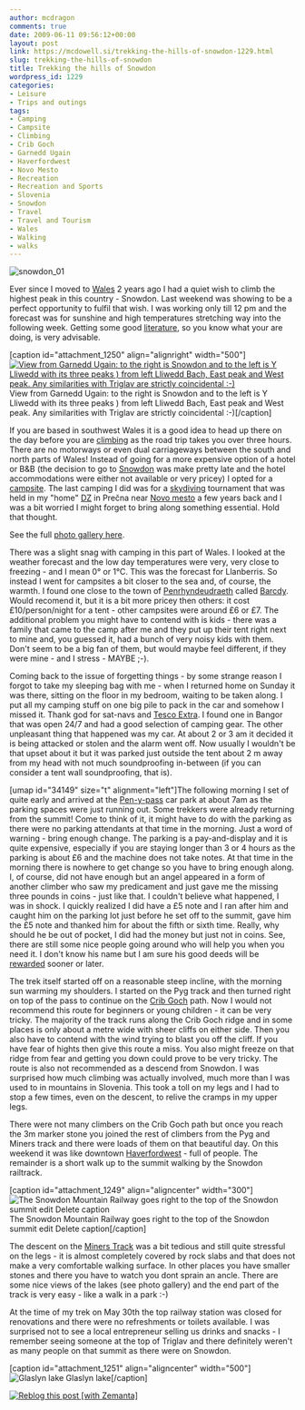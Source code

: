 ```yaml
---
author: mcdragon
comments: true
date: 2009-06-11 09:56:12+00:00
layout: post
link: https://mcdowell.si/trekking-the-hills-of-snowdon-1229.html
slug: trekking-the-hills-of-snowdon
title: Trekking the hills of Snowdon
wordpress_id: 1229
categories:
- Leisure
- Trips and outings
tags:
- Camping
- Campsite
- Climbing
- Crib Goch
- Garnedd Ugain
- Haverfordwest
- Novo Mesto
- Recreation
- Recreation and Sports
- Slovenia
- Snowdon
- Travel
- Travel and Tourism
- Wales
- Walking
- walks
---
```


![snowdon_01](https://mcdowell.si/wp-content/uploads/2009/06/snowdon_011-1.jpg)

Ever since I moved to [Wales](http://en.wikipedia.org/wiki/Wales) 2 years ago I had a quiet wish to climb the highest peak in this country - Snowdon. Last weekend was showing to be a perfect opportunity to fulfil that wish. I was working only till 12 pm and the forecast was for sunshine and high temperatures stretching way into the following week. Getting some good [literature](http://www.amazon.co.uk/Hillwalking-Snowdonia-Carneddau-Outlying-Mountains/dp/1852843497), so you know what your are doing, is very advisable.

[caption id="attachment_1250" align="alignright" width="500"][![View from Garnedd Ugain: to the right is Snowdon and to the left is Y Lliwedd with its three peaks ) from left Lliwedd Bach, East peak and West peak. Any similarities with Triglav are strictly coincidental :-)](https://mcdowell.si/wp-content/uploads/2009/06/snowdon_031-1.jpg)](https://mcdowell.si/wp-content/uploads/2009/06/snowdon_031.jpg) View from Garnedd Ugain: to the right is Snowdon and to the left is Y Lliwedd with its three peaks ) from left Lliwedd Bach, East peak and West peak. Any similarities with Triglav are strictly coincidental :-)[/caption]

If you are based in southwest Wales it is a good idea to head up there on the day before you are [climbing](http://en.wikipedia.org/wiki/Climbing) as the road trip takes you over three hours. There are no motorways or even dual carriageways between the south and north parts of Wales! Instead of going for a more expensive option of a hotel or B&B (the decision to go to [Snowdon](http://en.wikipedia.org/wiki/Snowdon) was make pretty late and the hotel accommodations were either not available or very pricey) I opted for a [campsite](http://en.wikipedia.org/wiki/Campsite). The last camping I did was for a [skydiving](http://en.wikipedia.org/wiki/Parachuting) tournament that was held in my "home" [DZ](http://en.wikipedia.org/wiki/Drop_zone) in Prečna near [Novo mesto](http://en.wikipedia.org/wiki/Novo_Mesto) a few years back and I was a bit worried I might forget to bring along something essential. Hold that thought.

See the full [photo gallery here](https://mcdowell.si/about/gallery?album=Snowdon).

There was a slight snag with camping in this part of Wales. I looked at the weather forecast and the low day temperatures were very, very close to freezing - and I mean 0° or 1°C. This was the forecast for Llanberris. So instead I went for campsites a bit closer to the sea and, of course, the warmth. I found one close to the town of [Penrhyndeudraeth](http://en.wikipedia.org/wiki/Penrhyndeudraeth) called [Barcdy](http://www.barcdy.co.uk/). Would recomend it, but it is a bit more pricey then others: it cost £10/person/night for a tent - other campsites were around £6 or £7. The additional problem you might have to contend with is kids - there was a family that came to the camp after me and they put up their tent right next to mine and, you guessed it, had a bunch of very noisy kids with them. Don't seem to be a big fan of them, but would maybe feel different, if they were mine - and I stress - MAYBE ;-).

<!-- more -->

Coming back to the issue of forgetting things - by some strange reason I forgot to take my sleeping bag with me - when I returned home on Sunday it was there, sitting on the floor in my bedroom, waiting to be taken along. I put all my camping stuff on one big pile to pack in the car and somehow I missed it. Thank god for sat-navs and [Tesco Extra](http://www.tesco.com/). I found one in Bangor that was open 24/7 and had a good selection of camping gear. The other unpleasant thing that happened was my car. At about 2 or 3 am it decided it is being attacked or stolen and the alarm went off. Now usually I wouldn't be that upset about it but it was parked just outside the tent about 2 m away from my head with not much soundproofing in-between (if you can consider a tent wall soundproofing, that is).

[umap id="34149" size="t" alignment="left"]The following morning I set of quite early and arrived at the [Pen-y-pass](http://maps.google.co.uk/maps?hl=en&client=firefox-a&q=llanberis&ie=UTF8&split=0&gl=uk&ei=CkMqSs6gPILSjAeGtcCuBg&ll=53.080557,-4.02091&spn=0.007863,0.025556&t=h&z=16&iwloc=A) car park at about 7am as the parking spaces were just running out. Some trekkers were already returning from the summit! Come to think of it, it might have to do with the parking as there were no parking attendants at that time in the morning. Just a word of warning - bring enough change. The parking is a pay-and-display and it is quite expensive, especially if you are staying longer than 3 or 4 hours as the parking is about £6 and the machine does not take notes. At that time in the morning there is nowhere to get change so you have to bring enough along. I, of course, did not have enough but an angel appeared in a form of another climber who saw my predicament and just gave me the missing three pounds in coins - just like that. I couldn't believe what happened, I was in shock. I quickly realized I did have a £5 note and I ran after him and caught him on the parking lot just before he set off to the summit, gave him the £5 note and thanked him for about the fifth or sixth time. Really, why should he be out of pocket, I did had the money but just not in coins. See, there are still some nice people going around who will help you when you need it. I don't know his name but I am sure his good deeds will be [rewarded](http://en.wikipedia.org/wiki/Karma) sooner or later.

The trek itself started off on a reasonable steep incline, with the morning sun warming my shoulders. I started on the Pyg track and then turned right on top of the pass to continue on the [Crib Goch](http://en.wikipedia.org/wiki/Crib_Goch) path. Now I would not recommend this route for beginners or young children - it can be very tricky. The majority of the track runs along the Crib Goch ridge and in some places is only about a metre wide with sheer cliffs on either side. Then you also have to contend with the wind trying to blast you off the cliff. If you have fear of hights then give this route a miss. You also might freeze on that ridge from fear and getting you down could prove to be very tricky. The route is also not recommended as a descend from Snowdon. I was surprised how much climbing was actually involved, much more than I was used to in mountains in Slovenia. This took a toll on my legs and I had to stop a few times, even on the descent, to relive the cramps in my upper legs.

There were not many climbers on the Crib Goch path but once you reach the 3m marker stone you joined the rest of climbers from the Pyg and Miners track and there were loads of them on that beautiful day. On this weekend it was like downtown [Haverfordwest](http://en.wikipedia.org/wiki/Haverfordwest) - full of people. The remainder is a short walk up to the summit walking by the Snowdon railtrack.



[caption id="attachment_1249" align="aligncenter" width="300"]![The Snowdon Mountain Railway goes right to the top of the Snowdon summit edit Delete caption](https://mcdowell.si/wp-content/uploads/2009/06/snowdon_021-1.jpg) The Snowdon Mountain Railway goes right to the top of the Snowdon summit edit Delete caption[/caption]

The descent on the [Miners Track](http://en.wikipedia.org/wiki/Snowdon#Miners.27_Track) was a bit tedious and still quite stressful on the legs - it is almost completely covered by rock slabs and that does not make a very comfortable walking surface. In other places you have smaller stones and there you have to watch you dont sprain an ancle. There are some nice views of the lakes (see photo gallery) and the end part of the track is very easy - like a walk in a park :-)

At the time of my trek on May 30th the top railway station was closed for renovations and there were no refreshments or toilets available. I was surprised not to see a local entrepreneur selling us drinks and snacks - I remember seeing someone at the top of Triglav and there definitely weren't as many people on that summit as there were on Snowdon. 



[caption id="attachment_1251" align="aligncenter" width="500"]![Glaslyn lake](https://mcdowell.si/wp-content/uploads/2009/06/snowdon_041-1.jpg) Glaslyn lake[/caption]



[![Reblog this post [with Zemanta]](http://img.zemanta.com/reblog_e.png?x-id=d23b43db-92a5-4688-90d0-5377ad76ee2b)](http://reblog.zemanta.com/zemified/d23b43db-92a5-4688-90d0-5377ad76ee2b/)
